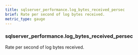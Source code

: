 ```yaml
---
title: sqlserver_performance.log_bytes_received_persec
brief: Rate per second of log bytes received.
metric_type: gauge
---
```

### sqlserver_performance.log_bytes_received_persec

Rate per second of log bytes received.